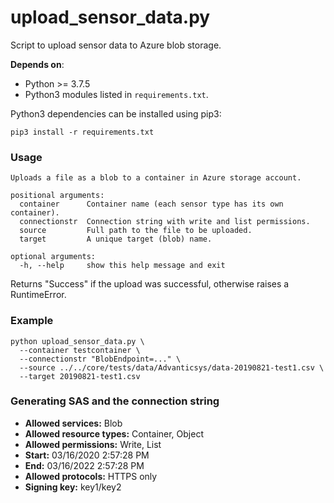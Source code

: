 # upload_sensor_data.py

Script to upload sensor data to Azure blob storage.

**Depends on**:
  - Python >= 3.7.5
  - Python3 modules listed in `requirements.txt`.

Python3 dependencies can be installed using pip3:
```
pip3 install -r requirements.txt
```

### Usage

```
Uploads a file as a blob to a container in Azure storage account.

positional arguments:
  container      Container name (each sensor type has its own container).
  connectionstr  Connection string with write and list permissions.
  source         Full path to the file to be uploaded.
  target         A unique target (blob) name.

optional arguments:
  -h, --help     show this help message and exit
```

Returns "Success" if the upload was successful, otherwise raises a RuntimeError.

### Example
```
python upload_sensor_data.py \
  --container testcontainer \
  --connectionstr "BlobEndpoint=..." \
  --source ../../core/tests/data/Advanticsys/data-20190821-test1.csv \
  --target 20190821-test1.csv
```

### Generating SAS and the connection string

- **Allowed services:** Blob
- **Allowed resource types:** Container, Object
- **Allowed permissions:** Write, List
- **Start:** 03/16/2020 2:57:28 PM
- **End:** 03/16/2022 2:57:28 PM
- **Allowed protocols:** HTTPS only
- **Signing key:** key1/key2
